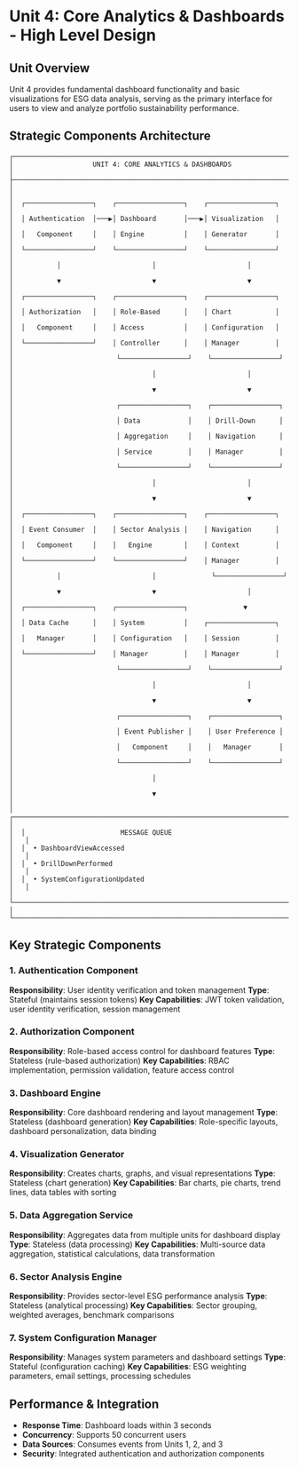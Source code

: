 # Unit 4: Core Analytics & Dashboards - High Level Design

## Unit Overview
Unit 4 provides fundamental dashboard functionality and basic visualizations for ESG data analysis, serving as the primary interface for users to view and analyze portfolio sustainability performance.

## Strategic Components Architecture

```
┌─────────────────────────────────────────────────────────────────────────────────┐
│                    UNIT 4: CORE ANALYTICS & DASHBOARDS                          │
├─────────────────────────────────────────────────────────────────────────────────┤
│                                                                                 │
│  ┌─────────────────┐    ┌─────────────────┐    ┌─────────────────┐             │
│  │ Authentication  │───▶│ Dashboard       │───▶│ Visualization   │             │
│  │   Component     │    │ Engine          │    │ Generator       │             │
│  └─────────────────┘    └─────────────────┘    └─────────────────┘             │
│           │                       │                       │                    │
│           ▼                       ▼                       ▼                    │
│  ┌─────────────────┐    ┌─────────────────┐    ┌─────────────────┐             │
│  │ Authorization   │    │ Role-Based      │    │ Chart           │             │
│  │   Component     │    │ Access          │    │ Configuration   │             │
│  └─────────────────┘    │ Controller      │    │ Manager         │             │
│                          └─────────────────┘    └─────────────────┘             │
│                                   │                       │                    │
│                                   ▼                       ▼                    │
│                          ┌─────────────────┐    ┌─────────────────┐             │
│                          │ Data            │    │ Drill-Down      │             │
│                          │ Aggregation     │    │ Navigation      │             │
│                          │ Service         │    │ Manager         │             │
│                          └─────────────────┘    └─────────────────┘             │
│                                   │                       │                    │
│                                   ▼                       ▼                    │
│  ┌─────────────────┐    ┌─────────────────┐    ┌─────────────────┐             │
│  │ Event Consumer  │    │ Sector Analysis │    │ Navigation      │             │
│  │   Component     │    │   Engine        │    │ Context         │             │
│  └─────────────────┘    └─────────────────┘    │ Manager         │             │
│           │                       │              └─────────────────┘             │
│           ▼                       ▼                       │                    │
│  ┌─────────────────┐    ┌─────────────────┐              ▼                    │
│  │ Data Cache      │    │ System          │    ┌─────────────────┐             │
│  │   Manager       │    │ Configuration   │    │ Session         │             │
│  └─────────────────┘    │ Manager         │    │ Manager         │             │
│                          └─────────────────┘    └─────────────────┘             │
│                                   │                       │                    │
│                                   ▼                       ▼                    │
│                          ┌─────────────────┐    ┌─────────────────┐             │
│                          │ Event Publisher │    │ User Preference │             │
│                          │   Component     │    │   Manager       │             │
│                          └─────────────────┘    └─────────────────┘             │
│                                   │                                             │
│                                   ▼                                             │
│  ┌─────────────────────────────────────────────────────────────────────────┐   │
│  │                        MESSAGE QUEUE                                    │   │
│  │  • DashboardViewAccessed                                                │   │
│  │  • DrillDownPerformed                                                   │   │
│  │  • SystemConfigurationUpdated                                           │   │
│  └─────────────────────────────────────────────────────────────────────────┘   │
└─────────────────────────────────────────────────────────────────────────────────┘
```

## Key Strategic Components

### 1. Authentication Component
**Responsibility**: User identity verification and token management
**Type**: Stateful (maintains session tokens)
**Key Capabilities**: JWT token validation, user identity verification, session management

### 2. Authorization Component  
**Responsibility**: Role-based access control for dashboard features
**Type**: Stateless (rule-based authorization)
**Key Capabilities**: RBAC implementation, permission validation, feature access control

### 3. Dashboard Engine
**Responsibility**: Core dashboard rendering and layout management
**Type**: Stateless (dashboard generation)
**Key Capabilities**: Role-specific layouts, dashboard personalization, data binding

### 4. Visualization Generator
**Responsibility**: Creates charts, graphs, and visual representations
**Type**: Stateless (chart generation)
**Key Capabilities**: Bar charts, pie charts, trend lines, data tables with sorting

### 5. Data Aggregation Service
**Responsibility**: Aggregates data from multiple units for dashboard display
**Type**: Stateless (data processing)
**Key Capabilities**: Multi-source data aggregation, statistical calculations, data transformation

### 6. Sector Analysis Engine
**Responsibility**: Provides sector-level ESG performance analysis
**Type**: Stateless (analytical processing)
**Key Capabilities**: Sector grouping, weighted averages, benchmark comparisons

### 7. System Configuration Manager
**Responsibility**: Manages system parameters and dashboard settings
**Type**: Stateful (configuration caching)
**Key Capabilities**: ESG weighting parameters, email settings, processing schedules

## Performance & Integration
- **Response Time**: Dashboard loads within 3 seconds
- **Concurrency**: Supports 50 concurrent users
- **Data Sources**: Consumes events from Units 1, 2, and 3
- **Security**: Integrated authentication and authorization components